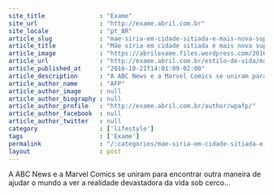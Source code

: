 ```yaml
---
site_title               : "Exame"
site_url                 : "http://exame.abril.com.br"
site_locale              : "pt_BR"
article_slug             : "mae-siria-em-cidade-sitiada-e-mais-nova-super-heroina-da-marvel"
article_title            : "Mãe síria em cidade sitiada é mais nova super-heroína da Marvel"
article_image            : "https://abrilexame.files.wordpress.com/2016/10/untitled-41.jpg?quality=70&strip=all&w=514"
article_url              : "http://exame.abril.com.br/estilo-de-vida/mae-siria-em-cidade-sitiada-e-mais-nova-super-heroina-da-marvel/"
article_published_at     : "2016-10-21T14:01:09-02:00"
article_description      : "A ABC News e a Marvel Comics se uniram para encontrar outra maneira de ajudar o mundo a ver a realidade devastadora da vida sob cerco..."
article_author_name      : "AFP"
article_author_image     : null
article_author_biography : null
article_author_profile   : "http://exame.abril.com.br/author/wpafp/"
article_author_facebook  : null
article_author_twitter   : null
category                 : ['lifestyle']
tags                     : ['Exame']
permalink                : "/:categories/mae-siria-em-cidade-sitiada-e-mais-nova-super-heroina-da-marvel/"
layout                   : post
---
```


A ABC News e a Marvel Comics se uniram para encontrar outra maneira de ajudar o mundo a ver a realidade devastadora da vida sob cerco...
